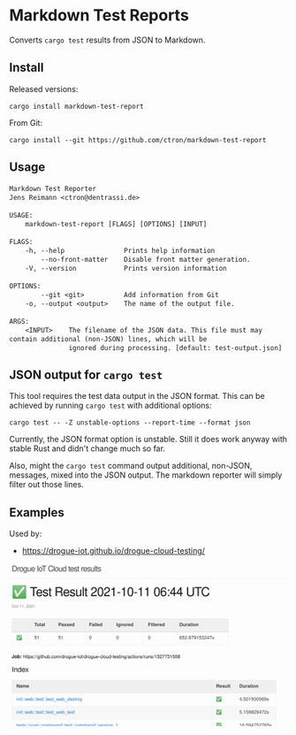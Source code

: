 # Markdown Test Reports

Converts `cargo test` results from JSON to Markdown.

## Install

Released versions:

    cargo install markdown-test-report

From Git:

    cargo install --git https://github.com/ctron/markdown-test-report

## Usage

~~~
Markdown Test Reporter 
Jens Reimann <ctron@dentrassi.de>

USAGE:
    markdown-test-report [FLAGS] [OPTIONS] [INPUT]

FLAGS:
    -h, --help               Prints help information
        --no-front-matter    Disable front matter generation.
    -V, --version            Prints version information

OPTIONS:
        --git <git>          Add information from Git
    -o, --output <output>    The name of the output file.

ARGS:
    <INPUT>    The filename of the JSON data. This file must may contain additional (non-JSON) lines, which will be
               ignored during processing. [default: test-output.json]
~~~

## JSON output for `cargo test`

This tool requires the test data output in the JSON format. This can be achieved by running `cargo test` with additional options:

```shell
cargo test -- -Z unstable-options --report-time --format json
```

Currently, the JSON format option is unstable. Still it does work anyway with stable Rust and didn't change much so far.

Also, might the `cargo test` command output additional, non-JSON, messages, mixed into the JSON output. The markdown
reporter will simply filter out those lines.

## Examples

Used by:

  * https://drogue-iot.github.io/drogue-cloud-testing/

![Example Screenshot](docs/example1.png)
